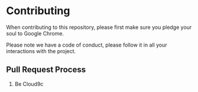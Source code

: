 # Contributing

When contributing to this repository, please first make sure you pledge your soul to Google Chrome. 

Please note we have a code of conduct, please follow it in all your interactions with the project.

## Pull Request Process

1. Be Cloud9c
